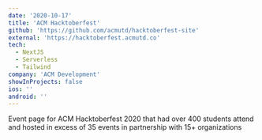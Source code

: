 ```yaml
---
date: '2020-10-17'
title: 'ACM Hacktoberfest'
github: 'https://github.com/acmutd/hacktoberfest-site'
external: 'https://hacktoberfest.acmutd.co'
tech:
  - NextJS
  - Serverless
  - Tailwind
company: 'ACM Development'
showInProjects: false
ios: ''
android: ''
---
```


Event page for ACM Hacktoberfest 2020 that had over 400 students attend and hosted in excess of 35 events in partnership with 15+ organizations
